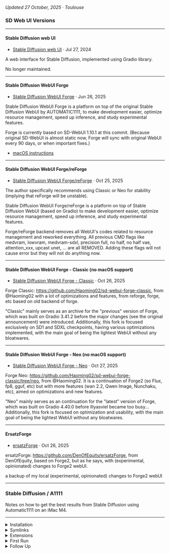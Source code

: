 
<!-- vim: set foldmethod=marker fmr=###,--- :-->

*Updated 27 October, 2025 · Toulouse*

### SD Web UI Versions

---

#### Stable Diffusion web UI

- [Stable Diffusion web UI](https://github.com/AUTOMATIC1111/stable-diffusion-webui) · Jul 27, 2024

A web interface for Stable Diffusion, implemented using Gradio library.

No longer maintained.

---

#### Stable Diffusion WebUI Forge

- [Stable Diffusion WebUI Forge](https://github.com/lllyasviel/stable-diffusion-webui-forge) · Jun 26, 2025

Stable Diffusion WebUI Forge is a platform on top of the original Stable Diffusion WebUI by AUTOMATIC1111, to make development easier, optimize resource management, speed up inference, and study experimental features.

Forge is currently based on SD-WebUI 1.10.1 at this commit. (Because original SD-WebUI is almost static now, Forge will sync with original WebUI every 90 days, or when important fixes.)

- [macOS instructions](https://github.com/lllyasviel/stable-diffusion-webui-forge/issues/2503)

---

#### Stable Diffusion WebUI Forge/reForge

- [Stable Diffusion WebUI Forge/reForge](https://github.com/Panchovix/stable-diffusion-webui-reForge) · Oct 25, 2025

The author specifically recommends using Classic or Neo for stability (implying that reForge will be unstable).

Stable Diffusion WebUI Forge/reForge is a platform on top of Stable Diffusion WebUI (based on Gradio) to make development easier, optimize resource management, speed up inference, and study experimental features.

Forge/reForge backend removes all WebUI's codes related to resource management and reworked everything. All previous CMD flags like medvram, lowvram, medvram-sdxl, precision full, no half, no half vae, attention_xxx, upcast unet, ... are all REMOVED. Adding these flags will not cause error but they will not do anything now.

---

#### Stable Diffusion WebUI Forge - Classic (no macOS support)

- [Stable Diffusion WebUI Forge - Classic](https://github.com/Haoming02/sd-webui-forge-classic) · Oct 26, 2025

Forge Classic: https://github.com/Haoming02/sd-webui-forge-classic, from @Haoming02 with a lot of optimizations and features, from reforge, forge, etc based on old backend of forge.

"Classic" mainly serves as an archive for the "previous" version of Forge, which was built on Gradio 3.41.2 before the major changes (see the original announcement) were introduced. Additionally, this fork is focused exclusively on SD1 and SDXL checkpoints, having various optimizations implemented, with the main goal of being the lightest WebUI without any bloatwares.

---

#### Stable Diffusion WebUI Forge - Neo (no macOS support)

- [Stable Diffusion WebUI Forge - Neo](https://github.com/Haoming02/sd-webui-forge-classic/tree/neo) · Oct 27, 2025

Forge Neo: https://github.com/Haoming02/sd-webui-forge-classic/tree/neo, from @Haoming02. It is a continuation of Forge2 (so Flux, fp8, gguf, etc) but with more features (wan 2.2, Qwen Image, Nunchaku, etc), aimed on optimizations and new features.

"Neo" mainly serves as an continuation for the "latest" version of Forge, which was built on Gradio 4.40.0 before lllyasviel became too busy... Additionally, this fork is focused on optimization and usability, with the main goal of being the lightest WebUI without any bloatwares.

---

#### ErsatzForge

- [ersatzForge](https://github.com/DenOfEquity/ersatzForge) · Oct 26, 2025

ersatzForge: https://github.com/DenOfEquity/ersatzForge, from DenOfEquity, based on Forge2, but as he says, with (experimental, opinionated) changes to Forge2 webUI.

a backup of my local (experimental, opinionated) changes to Forge2 webUI

---

### Stable Diffusion / A1111

Notes on how to get the best results from Stable Diffusion using Automatic1111 on an iMac M4.

---

<details><summary>Installation</summary>

### Installation
```
cd ~/Applications && git clone git@github.com:AUTOMATIC1111/stable-diffusion-webui.git
```
At this time, install:
- notification sounds

**Microsoft edge**

- system & performance › performance
- "never put these sites to sleep" —› add ip address
---

</details><details><summary>Symlinks</summary>

### Symlinks

After renaming the destination folders:
```
ln -s /Volumes/External/Stable\ Diffusion/models /Users/Main/Applications/stable-diffusion-webui/models
ln -s /Volumes/External/Stable\ Diffusion/models/embeddings /Users/Main/Applications/stable-diffusion-webui/embeddings 
ln -s /Volumes/External/Stable\ Diffusion/outputs /Users/Main/Applications/stable-diffusion-webui/outputs
```
The following files are stored in this repo, to make configuration easier:
- `config.json` - settings
- `ui-config.json` - settings saved from the Other › Defaults settings tabs
- `user.css` - any user-created CSS

```
src="/Volumes/External/Repositories"
dest="/Users/Main/Applications"
```
```
rm -rf                                                      "$dest/stable-diffusion-webui/user.css"
ln -s "$src/stable-diffusion/aliased files/user.css"        "$dest/stable-diffusion-webui/user.css"
rm -rf                                                      "$dest/stable-diffusion-webui/config.json" 
ln -s "$src/stable-diffusion/aliased files/config.json"     "$dest/stable-diffusion-webui/config.json" 
rm -rf                                                      "$dest/stable-diffusion-webui/ui-config.json" 
ln -s "$src/stable-diffusion/aliased files/ui-config.json"  "$dest/stable-diffusion-webui/ui-config.json" 
```
---

</details><details><summary>Extensions</summary>

### Extensions

- https://github.com/Bing-su/adetailer.git
- https://github.com/adieyal/sd-dynamic-prompts.git

---

</details><details><summary>First Run</summary>

### First Run
```
cd ~/Applications/stable-diffusion-webui && ./webui.sh
```

---

</details><details><summary>Follow Up</summary>

### Follow Up

- [many custom scripts](https://github.com/AUTOMATIC1111/stable-diffusion-webui/wiki/Custom-Scripts#shift-attention)
- [a user script that adds a processing queue to the web ui](https://github.com/Kryptortio/SDAtom-WebUi-us)

https://github.com/AUTOMATIC1111/stable-diffusion-webui/wiki/features

https://www.aiarty.com/stable-diffusion-prompts/stable-diffusion-prompt-guide.htm

---
</details>
